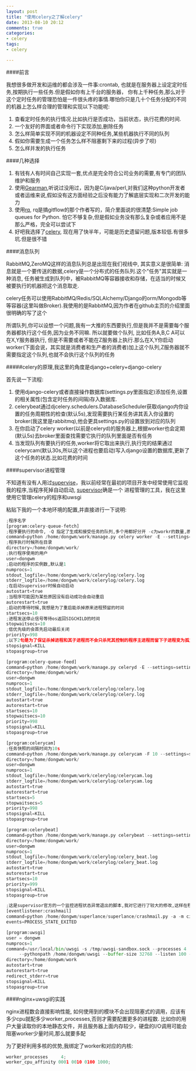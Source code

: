 ```yaml
---
layout: post
title: "使用celery之了解celery"
date: 2013-08-10 20:12
comments: true
categories:
- celery
tags:
- celery

---
```


####前言

我想很多做开发和运维的都会涉及一件事:crontab, 也就是在服务器上设定定时任务,按期执行一些任务.但是假如你有上千台的服务器，
你有上千种任务,那么对于这个定时任务的管理恐怕是一件很头疼的事情.哪怕你只是几十个任务分配的不同的机器上怎么样合理的管理和实现以下功能呢:

1. 查看定时任务的执行情况.比如执行是否成功，当前状态，执行花费的时间.
1. 一个友好的界面或者命令行下实现添加,删除任务
1. 怎么样简单实现不同的机器设定不同种任务,某些机器执行不同的队列
1. 假如你需要生成一个任务怎么样不阻塞剩下来的过程(异步了呗)
1. 怎么样并发的执行任务

####几种选择

1. 有钱有人有时间自己实现一套,优点是完全符合公司业务的需要,有专门的团队维护和服务
1. 使用[Gearman](http://gearman.org/),听说过没用过，因为是C/java/perl,对我们这种python开发者或者运维来说,假如没有这方面经验之后没有能力了解底层实现和二次开发的能力
1. 使用[rq](http://python-rq.org/), rq是搞gitflow的那个作者写的，简介里面说的很清楚:Simple job queues for Python. 怕它不够复杂,但是假如业务没有那么复杂或者应用不是那么严格，完全可以尝试下
1. 好吧我选择了[celery](https://github.com/celery/celery), 现在用了快半年，可能是历史遗留问题,版本较低.有很多坑.但是很不错

####消息队列

RabbitMQ,ZeroMQ这样的消息队列总是出现在我们视线中, 其实意义是很简单: 消息就是一个要传送的数据,celery是一个分布式的任务队列.这个"任务"其实就是一种消息,
任务被生成到队列中，被RabbitMQ等容器接收和存储，在适当的时候又被要执行的机器把这个消息取走.

celery任务可以使用RabbitMQ/Redis/SQLAlchemy/Django的orm/Mongodb等等容器(这里叫做Broker).我使用的是RabbitMQ,因为作者在github主页的介绍里面很明确的写了这个

所谓队列,你可以设想一个问题,我有一大推的东西要执行,但是我并不是需要每个服务器都执行这个任务,因为业务不同嘛. 所以就要做个队列, 比如任务A,B,C A可以在X,Y服务器执行,
但是不需要或者不能在Z服务器上执行.那么在X,Y你启动worker(下面会说，其实就是消费者和生产者的消费者)加上这个队列,Z服务器就不需要指定这个队列,也就不会执行这个队列的任务

#####celery的原理,我这里的角度是django+celery+django-celery

首先说一下流程:

1. 使用django-celery或者直接操作数据库(settings.py里面指定)添加任务,设置的相关属性(包含定时任务的间隔)存入数据库.
1. celerybeat通过djcelery.schedulers.DatabaseScheduler获取django内你设置的任务周期性的检查(默认5s),发现需要执行某任务讲其丢入你设置的broker(我这里是rabbitmq),他会更具settings.py的设置放到对应的队列
1. 在你启动了celery worker(以前是celeryd)的服务器上,根据worker也会定期(默认5s)去broker里面查找需要它执行的队列里面是否有任务
1. 当发现队列有要执行的任务,worker将它取出来执行,执行完的结果通过celerycam(默认30s,所以这个进程也要启动)写入django设置的数据库,更新了这个任务的状态.比如花费的时间

####supervisor进程管理

不知道有没有人用过[supervise](http://cr.yp.to/daemontools/supervise.html)，我以前经常在最初的项目开发中经常使用它监视我的程序,当程序死掉自动启动, [supervisor](https://github.com/Supervisor/supervisor)确是一个
进程管理的工具，我在这里使用它管理celery的程序和uwsgi

粘贴下我的一个本地环境的配置,并直接进行一下说明:

```python
;程序名字
[program:celery-queue-fetch]
;程序要执行的命令, -Q 指定了生成和接受任务的队列,多个用都好分开 -c为workr的数量,原意为并发数量
command=python /home/dongwm/work/manage.py celery worker -E --settings=settings_local --loglevel=INFO -Q fetch_ -c 30
;程序执行时候所在目录
directory=/home/dongwm/work/
;执行程序使用的用户
user=dongwm
;启动的程序的实例数,默认是1
numprocs=1
stdout_logfile=/home/dongwm/work/celerylog/celery.log
stderr_logfile=/home/dongwm/work/celerylog/celery.log
;在启动supervisor时候自动启动
autostart=true
;当程序可能因为某些原因没有启动成功会自动重启
autorestart=true
;启动的等待时候,我想是为了重启能杀掉原来进程预留的时间
startsecs=10
;进程发送停止信号等待os返回SIGCHILD的时间
stopwaitsecs=10
;低优先级的会首先启动最后关闭
priority=998
;以下2句是为了保证杀掉进程和其子进程而不会只杀死其控制的程序主进程而留下子进程变为孤立进程的问题
stopsignal=KILL
stopasgroup=true

[program:celery-queue-feed]
command=python /home/dongwm/work/manage.py celeryd -E --settings=settings_local --loglevel=INFO -Q feed
directory=/home/dongwm/work/
user=dongwm
numprocs=1
stdout_logfile=/home/dongwm/work/celerylog/celery.log
stderr_logfile=/home/dongwm/work/celerylog/celery.log
autostart=true
autorestart=true
startsecs=10
stopwaitsecs=10
priority=998
stopsignal=KILL
stopasgroup=true

[program:celerycam]
;任务快照的间隔时间为10s
command=python /home/dongwm/work/manage.py celerycam -F 10 --settings=settings_local
directory=/home/dongwm/work/
user=dongwm
numprocs=1
stdout_logfile=/home/dongwm/work/celerylog/celerycam.log
stderr_logfile=/home/dongwm/work/celerylog/celerycam.log
autostart=true
autorestart=true
startsecs=5
stopwaitsecs=5
priority=998
stopsignal=KILL
stopasgroup=true

[program:celerybeat]
command=python /home/dongwm/work/manage.py celerybeat --settings=settings_real_old --loglevel=DEBUG
directory=/home/dongwm/work/
user=dongwm
numprocs=1
stdout_logfile=/home/dongwm/work/celerylog/celery_beat.log
stderr_logfile=/home/dongwm/work/celerylog/celery_beat.log
autostart=true
autorestart=true
startsecs=10
priority=999
stopsignal=KILL
stopasgroup=true

;这是supervisor官方的一个监控进程状态异常退出的脚本,我对它进行了较大的修改,这样在程序奇怪退出的时候会给我发邮件
[eventlistener:crashmail]
command=python /home/dongwm/superlance/superlance/crashmail.py -a -m ciici123@163.com
events=PROCESS_STATE_EXITED

[program:uwsgi]
user = dongwm
numprocs=1
command=/usr/local/bin/uwsgi -s /tmp/uwsgi-sandbox.sock --processes 4  --enable-threads \
     --pythonpath /home/dongwm/uwsgi --buffer-size 32768 --listen 100 --daemonize /home/dongwm/ulog/uwsgi_out.log
directory=/home/dongwm/work
autostart=true
autorestart=true
redirect_stderr=true
stopsignal=KILL
stopasgroup=true
```

####nginx+uwsgi的实践

nginx进程数会直接影响性能, 如何使用到的模块不会出现阻塞式的调用，应该有多少cpu就配多少worker_processes,否则才需要配置更多的进程数.
比如你的用户大量读取你的本地静态文件，并且服务器上面内存较少，硬盘的I/O调用可能会阻塞worker少量时间,那么就要多配

为了更好利用多核的优势,我绑定了worker和对应的内核:

```python
worker_processes     4;
worker_cpu_affinity 0001 0010 0100 1000;
```
